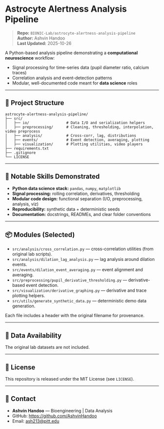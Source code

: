 # Astrocyte Alertness Analysis Pipeline

> **Repo:** `BIONIC-Lab/astrocyte-alertness-analysis-pipeline`  
> **Author:** Ashvin Handoo  
> **Last Updated:** 2025-10-26

A Python-based analysis pipeline demonstrating a **computational neuroscience** workflow:
- Signal processing for time-series data (pupil diameter ratio, calcium traces)
- Correlation analysis and event-detection patterns
- Modular, well-documented code meant for **data science** roles

---

## 🧩 Project Structure

```
astrocyte-alertness-analysis-pipeline/
├── src/
│   ├── io/                 # Data I/O and serialization helpers
│   ├── preprocessing/      # Cleaning, thresholding, interpolation, video preprocess
│   ├── analysis/           # Cross-corr, lag, distributions
│   ├── events/             # Event detection, averaging, plotting
│   ├── visualization/      # Plotting utilities, video players
├── requirements.txt
├── .gitignore
└── LICENSE
```
---

## 🔧 Notable Skills Demonstrated

- **Python data science stack:** `pandas`, `numpy`, `matplotlib`
- **Signal processing:** rolling correlation, derivatives, thresholding
- **Modular code design:** functional separation (I/O, preprocessing, analysis, viz)
- **Reproducibility:** synthetic data + deterministic seeds
- **Documentation:** docstrings, READMEs, and clear folder conventions

---

## 📦 Modules (Selected)

- `src/analysis/cross_correlation.py` — cross-correlation utilities (from original lab scripts).
- `src/analysis/dilation_lag_analysis.py` — lag analysis around dilation events.
- `src/events/dilation_event_averaging.py` — event alignment and averaging.
- `src/preprocessing/pupil_derivative_thresholding.py` — derivative-based event detection.
- `src/visualization/derivative_graphing.py` — derivative and trace plotting helpers.
- `src/utils/generate_synthetic_data.py` — deterministic demo data generation.

Each file includes a header with the original filename for provenance.

---

## 🧪 Data Availability

The original lab datasets are not included.

---

## 📄 License

This repository is released under the MIT License (see `LICENSE`).

---

## 👤 Contact

- **Ashvin Handoo** — Bioengineering | Data Analysis
- GitHub: https://github.com/AshvinHandoo
- Email: ash213@pitt.edu
